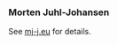 ### Morten Juhl-Johansen
See [mj-j.eu](https://mj-j.eu) for details.

<!---
MortenJuhl-Johansen/MortenJuhl-Johansen is a ✨ special ✨ repository because its `README.md` (this file) appears on your GitHub profile.
You can click the Preview link to take a look at your changes.
--->
